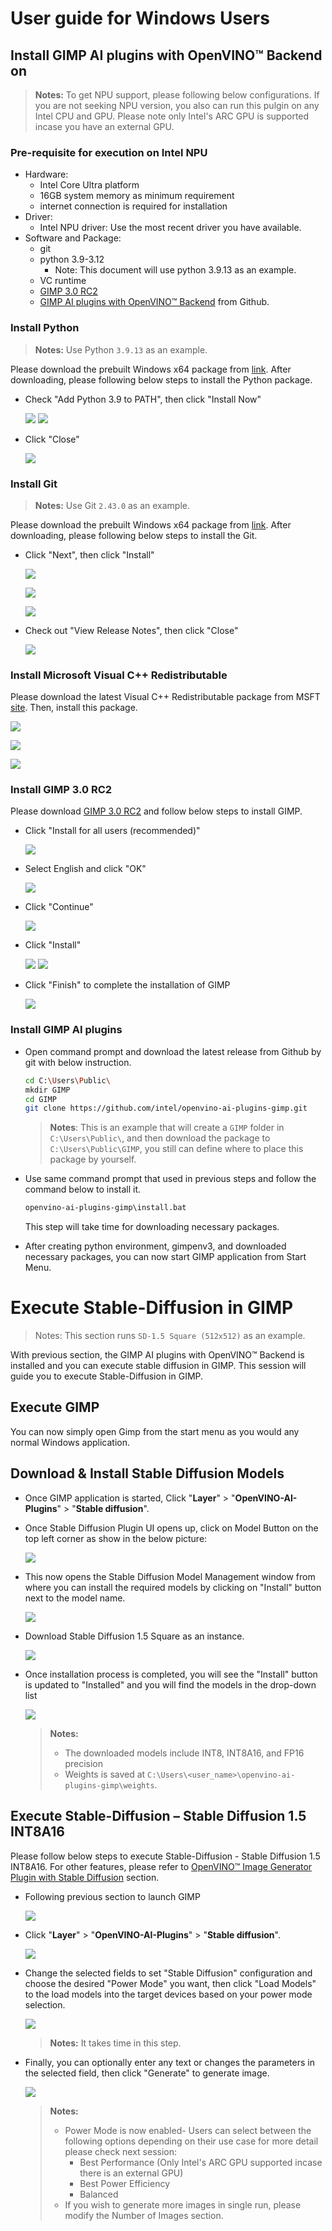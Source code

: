 

# User guide for Windows Users

## Install GIMP AI plugins with OpenVINO™ Backend on 

>__Notes:__ To get NPU support, please following below configurations. If you are not seeking NPU version, you also can run this pulgin on any Intel CPU and GPU. Please note only Intel's ARC GPU is supported incase you have an external GPU. 

### Pre-requisite for execution on Intel NPU

- Hardware:
  - Intel Core Ultra platform
  - 16GB system memory as minimum requirement
  - internet connection is required for installation
- Driver:
  - Intel NPU driver: Use the most recent driver you have available. 
- Software and Package:
  - git
  - python 3.9-3.12
    - Note: This document will use python 3.9.13 as an example.
  - VC runtime
  - [GIMP 3.0 RC2](https://download.gimp.org/gimp/v3.0/windows/gimp-3.0.0-RC2-setup.exe)
  - [GIMP AI plugins with OpenVINO™ Backend](https://github.com/intel/openvino-ai-plugins-gimp) from Github.


### Install Python

>__Notes:__ Use Python `3.9.13` as an example.

Please download the prebuilt Windows x64 package from [link](https://www.python.org/ftp/python/3.9.13/python-3.9.13-amd64.exe). After downloading, please following below steps to install the Python package.

- Check "Add Python 3.9 to PATH", then click "Install Now"

    ![](figs/python_installation_setup.png)
    ![](figs/python_installation_processing.png)


- Click "Close"

    ![](figs/python_installation_close.png)


### Install Git

>__Notes:__ Use Git `2.43.0` as an example.

Please download the prebuilt Windows x64 package from [link](https://github.com/git-for-windows/git/releases/download/v2.43.0.windows.1/Git-2.43.0-64-bit.exe). After downloading, please following below steps to install the Git.

- Click "Next", then click "Install"

    ![](figs/git_installation_setup_1.png) 

    ![](figs/git_installation_setup_2.png) 

    ![](figs/git_installation_setup_3.png) 

-  Check out "View Release Notes", then click "Close"

    ![](figs/git_installation_close.png) 


### Install Microsoft Visual C++ Redistributable

Please download the latest Visual C++ Redistributable package from MSFT [site](https://aka.ms/vs/17/release/vc_redist.x64.exe). Then, install this package.

![](figs/VC_runtime_intallation.png) 

![](figs/VC_runtime_processing.png) 

![](figs/VC_runtime_close.png) 


### Install GIMP 3.0 RC2

Please download [GIMP 3.0 RC2](https://download.gimp.org/gimp/v3.0/windows/gimp-3.0.0-RC2-setup.exe) and follow below steps to install GIMP.

- Click "Install for all users (recommended)"

    ![](figs/gimp_installation_install_for_all.png)

- Select English and click "OK"

    ![](figs/gimp_installation_select_english.png)

- Click "Continue"

    ![](figs/gimp_installation_click_continue.png)

- Click "Install"

    ![](figs/gimp_installation_install.png)
    ![](figs/gimp_installation_processing.png)

- Click "Finish" to complete the installation of GIMP

    ![](figs/gimp_installation_finish.png)



### Install GIMP AI plugins 

 - Open command prompt and download the latest release from Github by git with below instruction.

    ```sh
    cd C:\Users\Public\
    mkdir GIMP
    cd GIMP
    git clone https://github.com/intel/openvino-ai-plugins-gimp.git
    ```
    > __Notes__:
    > This is an example that will create a `GIMP` folder in `C:\Users\Public\`, and then download the package to `C:\Users\Public\GIMP`, you still can define where to place this package by yourself.

 - Use same command prompt that used in previous steps and follow the command below to install it.

    ```sh
    openvino-ai-plugins-gimp\install.bat
    ```

    This step will take time for downloading necessary packages.

- After creating python environment, gimpenv3, and downloaded necessary packages, you can now start GIMP application from Start Menu. 

# Execute Stable-Diffusion in GIMP

>Notes: This section runs `SD-1.5 Square (512x512)` as an example. 

With previous section, the GIMP AI plugins with OpenVINO™ Backend is installed and you can execute stable diffusion in GIMP. This session will guide you to execute Stable-Diffusion in GIMP.

## Execute GIMP

You can now simply open Gimp from the start menu as you would any normal Windows application.

## Download & Install Stable Diffusion Models
- Once GIMP application is started, Click "__Layer__" \> "__OpenVINO-AI-Plugins__" \> "__Stable diffusion__".
- Once Stable Diffusion Plugin UI opens up, click on Model Button on the top left corner as show in the below picture:

    ![](figs/stable-diffusion_model1.png)
- This now opens the Stable Diffusion Model Management window from where you can install the required models by clicking on "Install" button next to the model name. 

    ![](figs/stable-diffusion_model2.png)  

 - Download Stable Diffusion 1.5 Square as an instance. 

    ![](figs/stable-diffusion_model3.png)
 
 - Once installation process is completed, you will see the "Install" button is updated to "Installed" and you will find the models in the drop-down list

    ![](figs/stable-diffusion_model4.png)
    
    >**Notes:**
    > - The downloaded models include INT8, INT8A16, and FP16 precision
    > - Weights is saved at `C:\Users\<user_name>\openvino-ai-plugins-gimp\weights`.



## Execute Stable-Diffusion – Stable Diffusion 1.5 INT8A16

Please follow below steps to execute Stable-Diffusion - Stable Diffusion 1.5 INT8A16. For other features, please refer to [OpenVINO™ Image Generator Plugin with Stable Diffusion](https://github.com/intel/openvino-ai-plugins-gimp/tree/main?tab=readme-ov-file#openvino-image-generator-plugin-with-stable-diffusion) section.

- Following previous section to launch GIMP

    ![](figs/gimp_launch.png)

- Click "__Layer__" \> "__OpenVINO-AI-Plugins__" \> "__Stable diffusion__".

    ![](figs/gimp_execute_SD.png)

- Change the selected fields to set "Stable Diffusion" configuration and choose the desired "Power Mode" you want, then click "Load Models" to the load models into the target devices based on your power mode selection. 

    ![](figs/gimp_load_model.png)

    > **Notes:** It takes time in this step. 

- Finally, you can optionally enter any text or changes the parameters in the selected field, then click "Generate" to generate image.

    ![](figs/gimp_sd_ui.png)

    >**Notes:**
    > - Power Mode is now enabled- Users can select between the following options depending on their use case for more detail please check next session:
    >   - Best Performance (Only Intel's ARC GPU supported incase there is an external GPU)
    >   - Best Power Efficiency
    >   - Balanced
    > - If you wish to generate more images in single run, please modify the Number of Images section.

